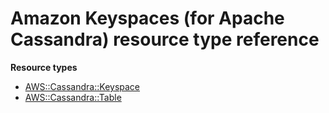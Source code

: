 # Amazon Keyspaces \(for Apache Cassandra\) resource type reference<a name="AWS_Cassandra"></a>

**Resource types**

- [AWS::Cassandra::Keyspace](aws-resource-cassandra-keyspace.md)
- [AWS::Cassandra::Table](aws-resource-cassandra-table.md)
